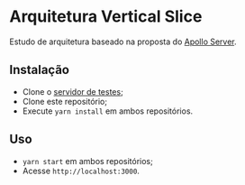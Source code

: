 # Arquitetura Vertical Slice

Estudo de arquitetura baseado na proposta do [Apollo Server](https://www.apollographql.com/blog/apollo-client/architecture/client-side-architecture-basics/).

## Instalação

- Clone o [servidor de testes](https://github.com/brunoenribeiro/estudos/tree/main/todo-server);
- Clone este repositório;
- Execute `yarn install` em ambos repositórios.

## Uso

- `yarn start` em ambos repositórios;
- Acesse `http://localhost:3000`.
